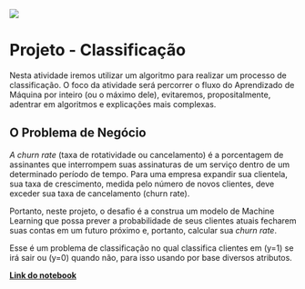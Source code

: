 ![](https://i.imgur.com/JsMvGnP.png)
# Projeto - Classificação

Nesta atividade iremos utilizar um algoritmo para realizar um processo de classificação. O foco da atividade será percorrer o fluxo do Aprendizado de Máquina por inteiro (ou o máximo dele), evitaremos, propositalmente, adentrar em algoritmos e explicações mais complexas.

## O Problema de Negócio

*A churn rate* (taxa de rotatividade ou cancelamento) é a porcentagem de assinantes que interrompem suas assinaturas de um serviço dentro de um determinado período de tempo. Para uma empresa expandir sua clientela, sua taxa de crescimento, medida pelo número de novos clientes, deve exceder sua taxa de cancelamento (churn rate).

Portanto, neste projeto, o desafio é a construa um modelo de Machine Learning que possa prever a probabilidade de seus clientes atuais fecharem suas contas em um futuro próximo e, portanto, calcular sua *churn rate*.

Esse é um problema de classificação no qual classifica clientes em (y=1) se irá sair ou (y=0) quando não, para isso usando por base diversos atributos.

[**Link do notebook**]('https://github.com/EloizioHMD/br-classification-project/blob/master/classification-project-br.ipynb')
